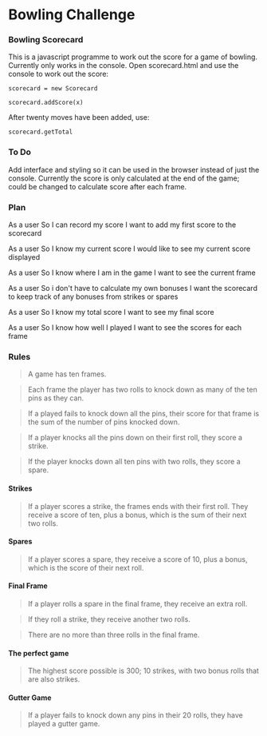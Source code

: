 
Bowling Challenge
=================

### Bowling Scorecard ###

This is a javascript programme to work out the score for a game of bowling.
Currently only works in the console. 
Open scorecard.html and use the console to work out the score:
  
  `scorecard = new Scorecard`
  
  `scorecard.addScore(x)`
  
  After twenty moves have been added, use:
  
  `scorecard.getTotal`

### To Do ###

Add interface and styling so it can be used in the browser instead of just the console.
Currently the score is only calculated at the end of the game; could be changed to calculate score after each frame.

### Plan 

As a user
So I can record my score
I want to add my first score to the scorecard

As a user
So I know my current score
I would like to see my current score displayed 

As a user 
So I know where I am in the game
I want to see the current frame  

As a user
So i don't have to calculate my own bonuses
I want the scorecard to keep track of any bonuses from strikes or spares

As a user
So I know my total score
I want to see my final score 

As a user 
So I know how well I played 
I want to see the scores for each frame 

### Rules 

>A game has ten frames.

>Each frame the player has two rolls to knock down as many of the ten pins as they can.

>If a played fails to knock down all the pins, their score for that frame is the sum of the number of pins knocked down.

>If a player knocks all the pins down on their first roll, they score a strike.

>If the player knocks down all ten pins with two rolls, they score a spare.

#### Strikes 

>If a player scores a strike, the frames ends with their first roll. They receive a score of ten, plus a bonus, which is the sum of their next two rolls.

#### Spares 

>If a player scores a spare, they receive a score of 10, plus a bonus, which is the score of their next roll.

#### Final Frame

> If a player rolls a spare in the final frame, they receive an extra roll. 

> If they roll a strike, they receive another two rolls. 

>There are no more than three rolls in the final frame. 

#### The perfect game 

> The highest score possible is 300; 10 strikes, with two bonus rolls that are also strikes. 

#### Gutter Game

> If a player fails to knock down any pins in their 20 rolls, they have played a gutter game. 

